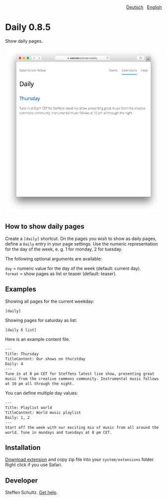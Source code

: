<p align="right"><a href="README-de.md">Deutsch</a> &nbsp; <a href="README.md">English</a></p>

Daily 0.8.5
===========
Show daily pages.

<p align="center"><img src="daily-screenshot.png?raw=true" alt="Screenshot"></p>

## How to show daily pages

Create a `[daily]` shortcut. On the pages you wish to show as daily pages, define a `Daily` entry in your page settings. Use the numeric representation for the day of the week, e. g. 1 for monday, 2 for tuesday. 

The following optional arguments are available: 

`day` = numeric value for the day of the week (default: current day).  
`format` = show pages as list or teaser (default: teaser).

## Examples

Showing all pages for the current weekday: 

    [daily]

Showing pages for saturday as list: 

    [daily 6 list]

Here is an example content file. 

````
---
Title: Thursday
TitleContent: Our shows on thurstday
Daily: 4
---
Tune in at 8 pm CET for Steffens latest live show, presenting great music from the creative commons community. Instrumental music follows at 10 pm all through the night. 
````

You can define multiple day values: 

````
---
Title: Playlist world
TitleContent: World music playlist
Daily: 1, 2
---
Start off the week with our exciting mix of music from all around the world. Tune in mondays and tuesdays at 8 pm CET. 
````

## Installation

[Download extension](https://github.com/datenstrom/yellow-extensions/raw/master/zip/daily.zip) and copy zip file into your `system/extensions` folder. Right click if you use Safari.

## Developer

Steffen Schultz. [Get help](https://github.com/schulle4u/yellow-extensions-schulle4u/issues).
